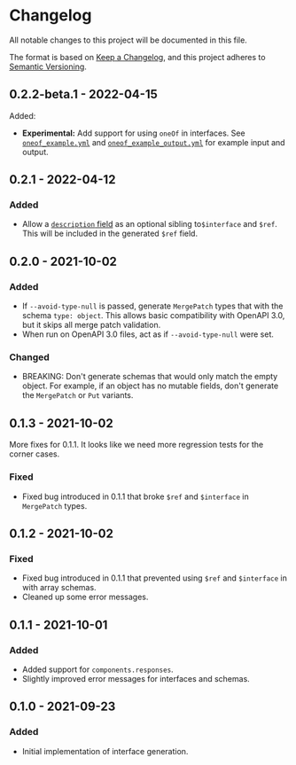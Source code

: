 # Changelog

All notable changes to this project will be documented in this file.

The format is based on [Keep a Changelog](https://keepachangelog.com/en/1.0.0/), and this project adheres to [Semantic Versioning](https://semver.org/spec/v2.0.0.html).

## 0.2.2-beta.1 - 2022-04-15

Added:

- **Experimental:** Add support for using `oneOf` in interfaces. See [`oneof_example.yml`](https://github.com/faradayio/openapi-interfaces/blob/main/examples/oneof_example.yml) and [`oneof_example_output.yml`](https://github.com/faradayio/openapi-interfaces/blob/main/examples/oneof_example_output.yml) for example input and output.

## 0.2.1 - 2022-04-12

### Added

- Allow a [`description` field](https://github.com/OAI/OpenAPI-Specification/blob/main/versions/3.1.0.md#fixed-fields-19) as an optional sibling to`$interface` and `$ref`. This will be included in the generated `$ref` field.

## 0.2.0 - 2021-10-02

### Added

- If `--avoid-type-null` is passed, generate `MergePatch` types that with the schema `type: object`. This allows basic compatibility with OpenAPI 3.0, but it skips all merge patch validation.
- When run on OpenAPI 3.0 files, act as if `--avoid-type-null` were set.

### Changed

- BREAKING: Don't generate schemas that would only match the empty object. For example, if an object has no mutable fields, don't generate the `MergePatch` or `Put` variants.

## 0.1.3 - 2021-10-02

More fixes for 0.1.1. It looks like we need more regression tests for the corner cases.

### Fixed

- Fixed bug introduced in 0.1.1 that broke `$ref` and `$interface` in `MergePatch` types.

## 0.1.2 - 2021-10-02

### Fixed

- Fixed bug introduced in 0.1.1 that prevented using `$ref` and `$interface` in with array schemas.
- Cleaned up some error messages.

## 0.1.1 - 2021-10-01

### Added

- Added support for `components.responses`.
- Slightly improved error messages for interfaces and schemas.

## 0.1.0 - 2021-09-23

### Added

- Initial implementation of interface generation.
